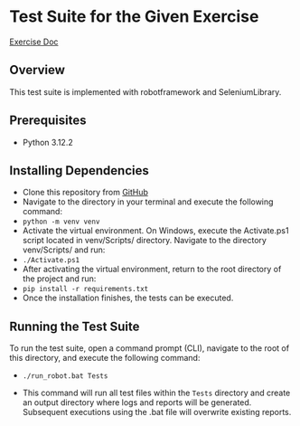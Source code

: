 # Test Suite for the Given Exercise
[Exercise Doc](https://docs.google.com/document/d/13bGG6zig6ilz0Rj-jFqhkw2Q441OE3nC/edit?usp=drive_link&ouid=114701341578955750935&rtpof=true&sd=true)

## Overview
This test suite is implemented with robotframework and SeleniumLibrary.

## Prerequisites
- Python 3.12.2

## Installing Dependencies
- Clone this repository from [GitHub](https://github.com/fmolachinodevelopment/knime-exercise-01)
- Navigate to the directory in your terminal and execute the following command:
- `python -m venv venv`
- Activate the virtual environment. On Windows, execute the Activate.ps1 script located in venv/Scripts/ directory. Navigate to the directory venv/Scripts/ and run:
- `./Activate.ps1`
- After activating the virtual environment, return to the root directory of the project and run:
- `pip install -r requirements.txt`
- Once the installation finishes, the tests can be executed.

## Running the Test Suite
To run the test suite, open a command prompt (CLI), navigate to the root of this directory, and execute the following command:
- `./run_robot.bat Tests`

- This command will run all test files within the `Tests` directory and create an output directory where logs and reports will be generated. Subsequent executions using the .bat file will overwrite existing reports.